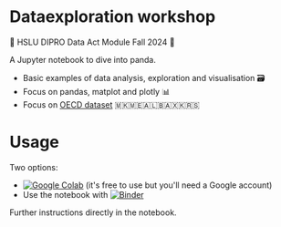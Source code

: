 # Dataexploration workshop

🚧 HSLU DIPRO Data Act Module Fall 2024 🚧

A Jupyter notebook to dive into panda.
- Basic examples of data analysis, exploration and visualisation 🗃️
- Focus on pandas, matplot and plotly 📊
- Focus on [OECD dataset](https://westernbalkans-competitiveness.oecd.org/)  🇲🇰🇲🇪🇦🇱🇧🇦🇽🇰🇷🇸

# Usage

Two options:
- [![Google Colab](https://colab.research.google.com/assets/colab-badge.svg)](https://colab.research.google.com/github/fleshgordo/dataexploration/blob/main/DataExploration.ipynb) (it's free to use but you'll need a Google account)
- Use the notebook with [![Binder](https://mybinder.org/badge_logo.svg)](https://mybinder.org/v2/gh/fleshgordo/dataexploration/HEAD)

Further instructions directly in the notebook.
